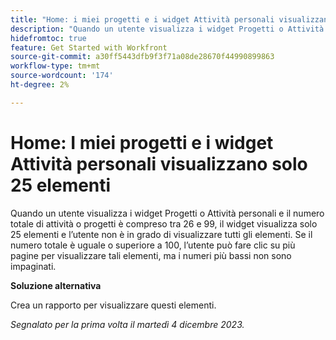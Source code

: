 ```yaml
---
title: "Home: i miei progetti e i widget Attività personali visualizzano solo 25 elementi"
description: "Quando un utente visualizza i widget Progetti o Attività personali e il numero totale di attività o progetti è compreso tra 26 e 99, il widget visualizza solo 25 elementi e l’utente non è in grado di visualizzare tutti gli elementi. Se il numero totale è uguale o superiore a 100, l’utente può fare clic su più pagine per visualizzare tali elementi, ma i numeri più bassi non sono impaginati."
hidefromtoc: true
feature: Get Started with Workfront
source-git-commit: a30ff5443dfb9f3f71a08de28670f44990899863
workflow-type: tm+mt
source-wordcount: '174'
ht-degree: 2%

---
```



# Home: I miei progetti e i widget Attività personali visualizzano solo 25 elementi

Quando un utente visualizza i widget Progetti o Attività personali e il numero totale di attività o progetti è compreso tra 26 e 99, il widget visualizza solo 25 elementi e l’utente non è in grado di visualizzare tutti gli elementi. Se il numero totale è uguale o superiore a 100, l’utente può fare clic su più pagine per visualizzare tali elementi, ma i numeri più bassi non sono impaginati.

**Soluzione alternativa**

Crea un rapporto per visualizzare questi elementi.

_Segnalato per la prima volta il martedì 4 dicembre 2023._
